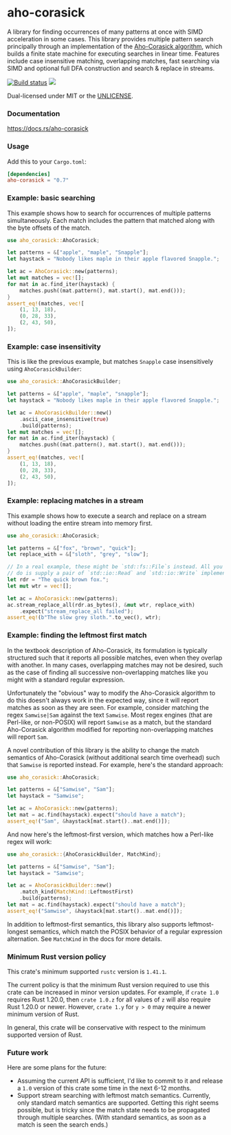 aho-corasick
============
A library for finding occurrences of many patterns at once with SIMD
acceleration in some cases. This library provides multiple pattern
search principally through an implementation of the
[Aho-Corasick algorithm](https://en.wikipedia.org/wiki/Aho%E2%80%93Corasick_algorithm),
which builds a finite state machine for executing searches in linear time.
Features include case insensitive matching, overlapping matches, fast searching
via SIMD and optional full DFA construction and search & replace in streams.

[![Build status](https://github.com/BurntSushi/aho-corasick/workflows/ci/badge.svg)](https://github.com/BurntSushi/aho-corasick/actions)
[![](http://meritbadge.herokuapp.com/aho-corasick)](https://crates.io/crates/aho-corasick)

Dual-licensed under MIT or the [UNLICENSE](http://unlicense.org).


### Documentation

https://docs.rs/aho-corasick


### Usage

Add this to your `Cargo.toml`:

```toml
[dependencies]
aho-corasick = "0.7"
```


### Example: basic searching

This example shows how to search for occurrences of multiple patterns
simultaneously. Each match includes the pattern that matched along with the
byte offsets of the match.

```rust
use aho_corasick::AhoCorasick;

let patterns = &["apple", "maple", "Snapple"];
let haystack = "Nobody likes maple in their apple flavored Snapple.";

let ac = AhoCorasick::new(patterns);
let mut matches = vec![];
for mat in ac.find_iter(haystack) {
    matches.push((mat.pattern(), mat.start(), mat.end()));
}
assert_eq!(matches, vec![
    (1, 13, 18),
    (0, 28, 33),
    (2, 43, 50),
]);
```


### Example: case insensitivity

This is like the previous example, but matches `Snapple` case insensitively
using `AhoCorasickBuilder`:

```rust
use aho_corasick::AhoCorasickBuilder;

let patterns = &["apple", "maple", "snapple"];
let haystack = "Nobody likes maple in their apple flavored Snapple.";

let ac = AhoCorasickBuilder::new()
    .ascii_case_insensitive(true)
    .build(patterns);
let mut matches = vec![];
for mat in ac.find_iter(haystack) {
    matches.push((mat.pattern(), mat.start(), mat.end()));
}
assert_eq!(matches, vec![
    (1, 13, 18),
    (0, 28, 33),
    (2, 43, 50),
]);
```


### Example: replacing matches in a stream

This example shows how to execute a search and replace on a stream without
loading the entire stream into memory first.

```rust
use aho_corasick::AhoCorasick;

let patterns = &["fox", "brown", "quick"];
let replace_with = &["sloth", "grey", "slow"];

// In a real example, these might be `std::fs::File`s instead. All you need to
// do is supply a pair of `std::io::Read` and `std::io::Write` implementations.
let rdr = "The quick brown fox.";
let mut wtr = vec![];

let ac = AhoCorasick::new(patterns);
ac.stream_replace_all(rdr.as_bytes(), &mut wtr, replace_with)
    .expect("stream_replace_all failed");
assert_eq!(b"The slow grey sloth.".to_vec(), wtr);
```


### Example: finding the leftmost first match

In the textbook description of Aho-Corasick, its formulation is typically
structured such that it reports all possible matches, even when they overlap
with another. In many cases, overlapping matches may not be desired, such as
the case of finding all successive non-overlapping matches like you might with
a standard regular expression.

Unfortunately the "obvious" way to modify the Aho-Corasick algorithm to do
this doesn't always work in the expected way, since it will report matches as
soon as they are seen. For example, consider matching the regex `Samwise|Sam`
against the text `Samwise`. Most regex engines (that are Perl-like, or
non-POSIX) will report `Samwise` as a match, but the standard Aho-Corasick
algorithm modified for reporting non-overlapping matches will report `Sam`.

A novel contribution of this library is the ability to change the match
semantics of Aho-Corasick (without additional search time overhead) such that
`Samwise` is reported instead. For example, here's the standard approach:

```rust
use aho_corasick::AhoCorasick;

let patterns = &["Samwise", "Sam"];
let haystack = "Samwise";

let ac = AhoCorasick::new(patterns);
let mat = ac.find(haystack).expect("should have a match");
assert_eq!("Sam", &haystack[mat.start()..mat.end()]);
```

And now here's the leftmost-first version, which matches how a Perl-like
regex will work:

```rust
use aho_corasick::{AhoCorasickBuilder, MatchKind};

let patterns = &["Samwise", "Sam"];
let haystack = "Samwise";

let ac = AhoCorasickBuilder::new()
    .match_kind(MatchKind::LeftmostFirst)
    .build(patterns);
let mat = ac.find(haystack).expect("should have a match");
assert_eq!("Samwise", &haystack[mat.start()..mat.end()]);
```

In addition to leftmost-first semantics, this library also supports
leftmost-longest semantics, which match the POSIX behavior of a regular
expression alternation. See `MatchKind` in the docs for more details.


### Minimum Rust version policy

This crate's minimum supported `rustc` version is `1.41.1`.

The current policy is that the minimum Rust version required to use this crate
can be increased in minor version updates. For example, if `crate 1.0` requires
Rust 1.20.0, then `crate 1.0.z` for all values of `z` will also require Rust
1.20.0 or newer. However, `crate 1.y` for `y > 0` may require a newer minimum
version of Rust.

In general, this crate will be conservative with respect to the minimum
supported version of Rust.


### Future work

Here are some plans for the future:

* Assuming the current API is sufficient, I'd like to commit to it and release
  a `1.0` version of this crate some time in the next 6-12 months.
* Support stream searching with leftmost match semantics. Currently, only
  standard match semantics are supported. Getting this right seems possible,
  but is tricky since the match state needs to be propagated through multiple
  searches. (With standard semantics, as soon as a match is seen the search
  ends.)
